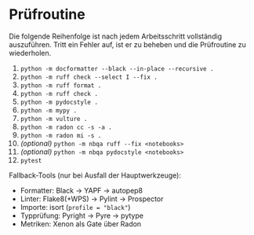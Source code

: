 # Prüfroutine

Die folgende Reihenfolge ist nach jedem Arbeitsschritt vollständig auszuführen. Tritt ein Fehler auf, ist er zu beheben und die Prüfroutine zu wiederholen.

1. `python -m docformatter --black --in-place --recursive .`
2. `python -m ruff check --select I --fix .`
3. `python -m ruff format .`
4. `python -m ruff check .`
5. `python -m pydocstyle .`
6. `python -m mypy .`
7. `python -m vulture .`
8. `python -m radon cc -s -a .`
9. `python -m radon mi -s .`
10. *(optional)* `python -m nbqa ruff --fix <notebooks>`
11. *(optional)* `python -m nbqa pydocstyle <notebooks>`
12. `pytest`

Fallback-Tools (nur bei Ausfall der Hauptwerkzeuge):
- Formatter: Black → YAPF → autopep8
- Linter: Flake8(+WPS) → Pylint → Prospector
- Importe: isort (`profile = "black"`)
- Typprüfung: Pyright → Pyre → pytype
- Metriken: Xenon als Gate über Radon
